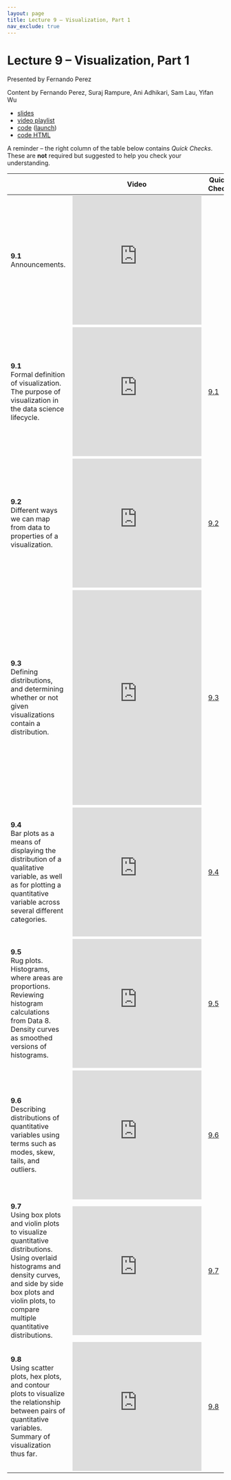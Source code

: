 ```yaml
---
layout: page
title: Lecture 9 – Visualization, Part 1
nav_exclude: true
---
```


# Lecture 9 – Visualization, Part 1

Presented by Fernando Perez

Content by Fernando Perez, Suraj Rampure, Ani Adhikari, Sam Lau, Yifan Wu

- [slides](https://docs.google.com/presentation/d/1ARdZQSRAlsuqCEDOwZvqq1adoGHjUk29pN54SpFTLtE/edit?usp=sharing)
- [video playlist](https://www.youtube.com/playlist?list=PLQCcNQgUcDfoO8fNlehX61bY3nZevBNgf)
- [code](https://github.com/DS-100/sp21/tree/main/lec/lec09) ([launch](https://data100.datahub.berkeley.edu/hub/user-redirect/git-sync?repo=https://github.com/DS-100/sp21&subPath=lec/lec09/&branch=main))
- [code HTML](../../resources/assets/lectures/lec09/lec09.html)

A reminder – the right column of the table below contains _Quick Checks_. These are **not** required but suggested to help you check your understanding.

<table>
<colgroup>
<col style="width: 25%" />
<col style="width: 25%" />
<col style="width: 25%" />
</colgroup>
<thead>
<tr class="header">
<th></th>
<th>Video</th>
<th>Quick Check</th>
</tr>
</thead>
<tbody>
<tr>
<td><strong>9.1</strong> <br>Announcements.</td>
<td><iframe width="300" height="300" height src="https://youtube.com/embed/YhXQMzZ5dpg" frameborder="0" allow="accelerometer; autoplay; encrypted-media; gyroscope; picture-in-picture" allowfullscreen></iframe></td>
<td></td>
</tr>
<tr>
<td><strong>9.1</strong> <br>Formal definition of visualization. The purpose of visualization in the data science lifecycle.</td>
<td><iframe width="300" height="300" height src="https://youtube.com/embed/jJEEYES-Drw" frameborder="0" allow="accelerometer; autoplay; encrypted-media; gyroscope; picture-in-picture" allowfullscreen></iframe></td>
<td><a href="https://docs.google.com/forms/d/e/1FAIpQLSexaAOGhCNH9KWFQ_oX70T6JsAdffZMWay7eU7P1OmzW4W03w/viewform" target="\_blank">9.1</a></td>
</tr>
<tr>
<td><strong>9.2</strong> <br>Different ways we can map from data to properties of a visualization.</td>
<td><iframe width="300" height="300" height src="https://youtube.com/embed/6cly3iD2B64" frameborder="0" allow="accelerometer; autoplay; encrypted-media; gyroscope; picture-in-picture" allowfullscreen></iframe></td>
<td><a href="https://docs.google.com/forms/d/e/1FAIpQLSe9ntPR3T4f6BeYZO0lhPrZoP5LEIn6Bz3uXjDe2oz17w5C5w/viewform" target="\_blank">9.2</a></td>
</tr>
<tr>
<td><strong>9.3</strong> <br>Defining distributions, and determining whether or not given visualizations contain a distribution.</td>
<td><iframe width="300" height="500" height src="https://youtube.com/embed/7DaEWbSdBd4" frameborder="0" allow="accelerometer; autoplay; encrypted-media; gyroscope; picture-in-picture" allowfullscreen></iframe></td>
<td><a href="https://docs.google.com/forms/d/e/1FAIpQLSduTiHpfGwdU2asUPQYHy-9w3HCB215RHsabyZ64oK5BpQFDA/viewform" target="\_blank">9.3</a></td>
</tr>
<tr>
<td><strong>9.4</strong> <br>Bar plots as a means of displaying the distribution of a qualitative variable, as well as for plotting a quantitative variable across several different categories.</td>
<td><iframe width="300" height="300" height src="https://youtube.com/embed/-uclH1gmwuE" frameborder="0" allow="accelerometer; autoplay; encrypted-media; gyroscope; picture-in-picture" allowfullscreen></iframe></td>
<td><a href="https://docs.google.com/forms/d/e/1FAIpQLSdcQ3v592DxseqOCk5NkWbOvuQBWRx8uedf_maWLp_8E5k8Lw/viewform" target="\_blank">9.4</a></td>
</tr>
<tr>
<td><strong>9.5</strong> <br>Rug plots. Histograms, where areas are proportions. Reviewing histogram calculations from Data 8. Density curves as smoothed versions of histograms.</td>
<td><iframe width="300" height="300" height src="https://youtube.com/embed/j2cGxJTXask" frameborder="0" allow="accelerometer; autoplay; encrypted-media; gyroscope; picture-in-picture" allowfullscreen></iframe></td>
<td><a href="https://docs.google.com/forms/d/e/1FAIpQLScG2DQ56lky4DMTk1sI_MnWEPOW3pvX7ncbbUnhvMOySUrrHQ/viewform" target="\_blank">9.5</a></td>
</tr>
<tr>
<td><strong>9.6</strong> <br>Describing distributions of quantitative variables using terms such as modes, skew, tails, and outliers.</td>
<td><iframe width="300" height="300" height src="https://youtube.com/embed/XyVFj_ckvFg" frameborder="0" allow="accelerometer; autoplay; encrypted-media; gyroscope; picture-in-picture" allowfullscreen></iframe></td>
<td><a href="https://docs.google.com/forms/d/e/1FAIpQLSdVXO6r2gy8AoUnFbGrfPVZA3s0iT9gMazDyYT3WyVG5EGvfQ/viewform" target="\_blank">9.6</a></td>
</tr>
<tr>
<td><strong>9.7</strong> <br>Using box plots and violin plots to visualize quantitative distributions. Using overlaid histograms and density curves, and side by side box plots and violin plots, to compare multiple quantitative distributions.</td>
<td><iframe width="300" height="300" height src="https://youtube.com/embed/oGHNoTcJy6M" frameborder="0" allow="accelerometer; autoplay; encrypted-media; gyroscope; picture-in-picture" allowfullscreen></iframe></td>
<td><a href="https://docs.google.com/forms/d/e/1FAIpQLSd_vYmQ13BJ-wBQlCbYIxZgeYTwxVN_O0tTjSDRLMFI1Uj9eg/viewform" target="\_blank">9.7</a></td>
</tr>
<tr>
<td><strong>9.8</strong> <br>Using scatter plots, hex plots, and contour plots to visualize the relationship between pairs of quantitative variables. Summary of visualization thus far.</td>
<td><iframe width="300" height="300" height src="https://youtube.com/embed/s-dRmP_8zd0" frameborder="0" allow="accelerometer; autoplay; encrypted-media; gyroscope; picture-in-picture" allowfullscreen></iframe></td>
<td><a href="https://docs.google.com/forms/d/e/1FAIpQLSfdOrjZe1bnf9wRuqDY1snb0wCdPQbJ19cMBHDyKCz1ba-Z4Q/viewform" target="\_blank">9.8</a></td>
</tr>
